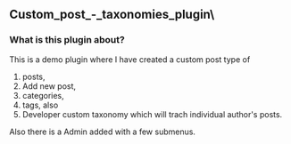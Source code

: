 ## Custom_post_-_taxonomies_plugin\

### What is this plugin about?

This is a demo plugin where I have created a custom post type of 
1. posts, 
2. Add new post,
3. categories,
4. tags, also
5. Developer  custom taxonomy which will trach individual author's posts. 

Also there is a Admin added with a few submenus.

